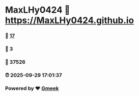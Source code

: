 # MaxLHy0424 :link: https://MaxLHy0424.github.io 
### :page_facing_up: [17](https://MaxLHy0424.github.io/tag.html) 
### :speech_balloon: 3 
### :hibiscus: 37526 
### :alarm_clock: 2025-09-29 17:01:37 
### Powered by :heart: [Gmeek](https://github.com/Meekdai/Gmeek)
